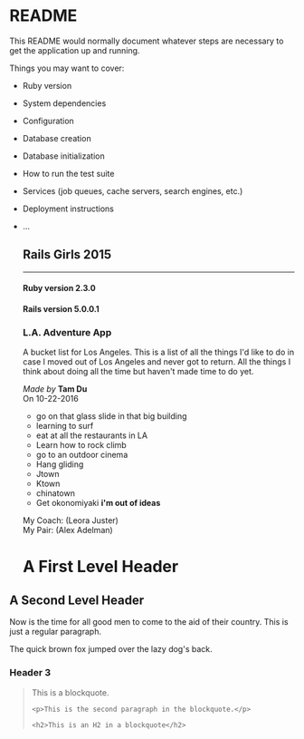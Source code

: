 # README

This README would normally document whatever steps are necessary to get the
application up and running.

Things you may want to cover:

* Ruby version

* System dependencies

* Configuration

* Database creation

* Database initialization

* How to run the test suite

* Services (job queues, cache servers, search engines, etc.)

* Deployment instructions

* ...


     ## Rails Girls 2015 

    ---

    #### Ruby version 2.3.0
    #### Rails version 5.0.0.1

    ### L.A. Adventure App

    A bucket list for Los Angeles. This is a list of all the things I'd like to do in case I moved out of Los Angeles and never got to return. All the things I think about doing all the time but haven't made time to do yet.

    *Made by* **Tam Du**  
    On 10-22-2016  

    * go on that glass slide in that big building 
    * learning to surf 
    * eat at all the restaurants in LA 
    * Learn how to rock climb 
    * go to an outdoor cinema 
    * Hang gliding 
    * Jtown 
    * Ktown 
    * chinatown 
    * Get okonomiyaki
    **i'm out of ideas**

    My Coach: (Leora Juster)  
    My Pair: (Alex Adelman)

    <h1>A First Level Header</h1>

<h2>A Second Level Header</h2>

<p>Now is the time for all good men to come to
the aid of their country. This is just a
regular paragraph.</p>

<p>The quick brown fox jumped over the lazy
dog's back.</p>

<h3>Header 3</h3>

<blockquote>
    <p>This is a blockquote.</p>

    <p>This is the second paragraph in the blockquote.</p>

    <h2>This is an H2 in a blockquote</h2>
</blockquote>
